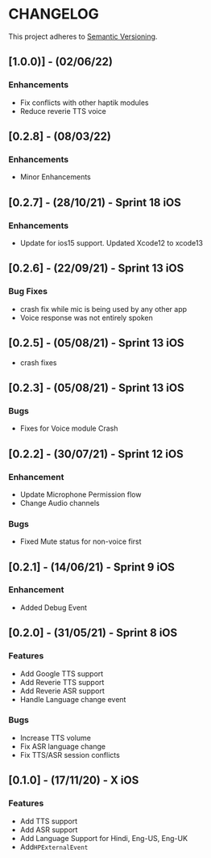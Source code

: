 # CHANGELOG

This project adheres to [Semantic Versioning](http://semver.org/spec/v2.0.0.html).

## [1.0.0)] - (02/06/22) 
### Enhancements
- Fix conflicts with other haptik modules
- Reduce reverie TTS voice 

## [0.2.8] - (08/03/22)

### Enhancements
- Minor Enhancements

## [0.2.7] - (28/10/21) - Sprint 18 iOS

### Enhancements
- Update for ios15 support. Updated Xcode12 to xcode13

## [0.2.6] - (22/09/21) - Sprint 13 iOS

### Bug Fixes
- crash fix while mic is being used by any other app
- Voice response was not entirely spoken

## [0.2.5] - (05/08/21) - Sprint 13 iOS
- crash fixes

## [0.2.3] - (05/08/21) - Sprint 13 iOS

### Bugs
- Fixes for Voice module Crash

## [0.2.2] - (30/07/21) - Sprint 12 iOS

### Enhancement
- Update Microphone Permission flow
- Change Audio channels

### Bugs
- Fixed Mute status for non-voice first

## [0.2.1] - (14/06/21) - Sprint 9 iOS

### Enhancement
- Added Debug Event

## [0.2.0] - (31/05/21) - Sprint 8 iOS

### Features
- Add Google TTS support
- Add Reverie TTS support
- Add Reverie ASR support
- Handle Language change event

### Bugs
- Increase TTS volume
- Fix ASR language change
- Fix TTS/ASR session conflicts

## [0.1.0] - (17/11/20) - X iOS

### Features
- Add TTS support
- Add ASR support
- Add Language Support for Hindi, Eng-US, Eng-UK
- Add`HPExternalEvent`
